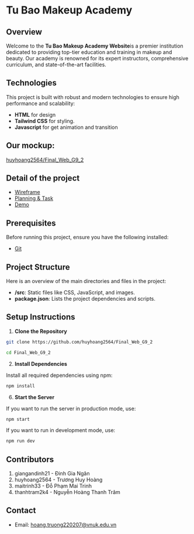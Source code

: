 # Tu Bao Makeup Academy

## Overview
Welcome to the **Tu Bao Makeup Academy Website**is a premier institution dedicated to providing top-tier education and training in makeup and beauty. Our academy is renowned for its expert instructors, comprehensive curriculum, and state-of-the-art facilities.

## Technologies
This project is built with robust and modern technologies to ensure high performance and scalability:
- **HTML** for design 
- **Tailwind CSS** for styling.
- **Javascript** for get animation and transition
## Our mockup: 
[huyhoang2564/Final_Web_G9_2](https://github.com/huyhoang2564/Final_Web_G9_2)

## Detail of the project
- [Wireframe](Report/Wireframe/README.md)
- [Planning & Task](Report/Planning/README.md)
- [Demo](/src/image/video/DemoVideo.mp4)

## Prerequisites

Before running this project, ensure you have the following installed:

- [Git](https://git-scm.com/downloads)

## Project Structure

Here is an overview of the main directories and files in the project:
- **/src**: Static files like CSS, JavaScript, and images.
- **package.json**: Lists the project dependencies and scripts.

## Setup Instructions

1. **Clone the Repository**

```bash
git clone https://github.com/huyhoang2564/Final_Web_G9_2

cd Final_Web_G9_2

```

2. **Install Dependencies**

Install all required dependencies using npm:

```bash
npm install
```


6. **Start the Server**

If you want to run the server in production mode, use:
```bash
npm start
```

If you want to run in development mode, use:
```bash
npm run dev
```

## Contributors

1. giangandinh21 - Đinh Gia Ngân
2. huyhoang2564 - Trương Huy Hoàng
3. maitrinh33 - Đỗ Phạm Mai Trinh
4. thanhtram2k4 - Nguyễn Hoàng Thanh Trâm

## Contact
* Email: hoang.truong220207@vnuk.edu.vn
